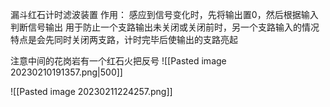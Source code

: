 漏斗红石计时滤波装置
作用： 感应到信号变化时，先将输出置0，然后根据输入判断信号输出
用于防止一个支路输出未关闭或关闭前时，另一个支路输入的情况
特点是会先同时关闭两支路，计时完毕后使输出的支路亮起

注意中间的花岗岩有一个红石火把反号
![[Pasted image 20230210191357.png|500]]

![[Pasted image 20230211224257.png]]